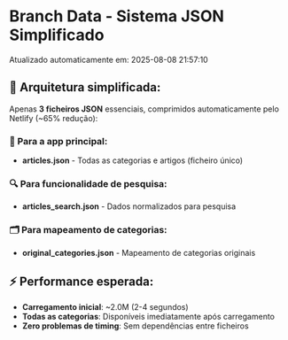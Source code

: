 # Branch Data - Sistema JSON Simplificado
Atualizado automaticamente em: 2025-08-08 21:57:10

## 🎯 Arquitetura simplificada:
Apenas **3 ficheiros JSON** essenciais, comprimidos automaticamente pelo Netlify (~65% redução):

### 📱 Para a app principal:
- **articles.json** - Todas as categorias e artigos (ficheiro único)

### 🔍 Para funcionalidade de pesquisa:
- **articles_search.json** - Dados normalizados para pesquisa

### 🗂️ Para mapeamento de categorias:
- **original_categories.json** - Mapeamento de categorias originais

## ⚡ Performance esperada:
- **Carregamento inicial**: ~2.0M (2-4 segundos)
- **Todas as categorias**: Disponíveis imediatamente após carregamento
- **Zero problemas de timing**: Sem dependências entre ficheiros
